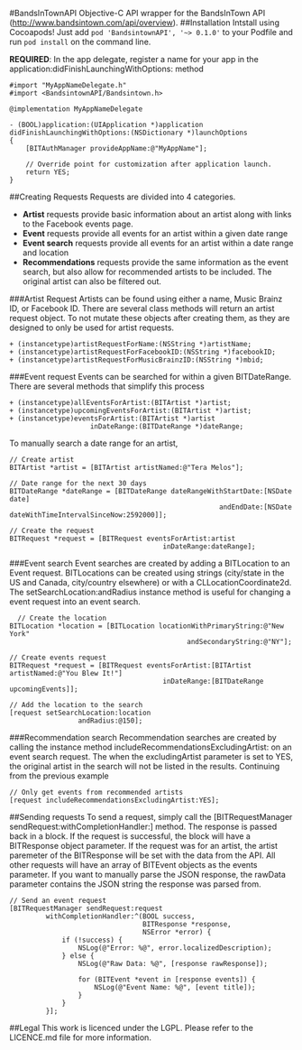 #BandsInTownAPI
Objective-C API wrapper for the BandsInTown API (http://www.bandsintown.com/api/overview).
##Installation
Intstall using Cocoapods! Just add `pod 'BandsintownAPI', '~> 0.1.0'` to your Podfile and run `pod install` on the command line.

__REQUIRED__: In the app delegate, register a name for your app in the application:didFinishLaunchingWithOptions: method

    #import "MyAppNameDelegate.h"
    #import <BandsintownAPI/Bandsintown.h>
    
    @implementation MyAppNameDelegate
    
    - (BOOL)application:(UIApplication *)application didFinishLaunchingWithOptions:(NSDictionary *)launchOptions
    {
        [BITAuthManager provideAppName:@"MyAppName"];
        
        // Override point for customization after application launch.
        return YES;
    }

##Creating Requests
Requests are divided into 4 categories.

- __Artist__ requests provide basic information about an artist along with links to the Facebook events page.
- __Event__ requests provide all events for an artist within a given date range
- __Event search__ requests provide all events for an artist within a date range and location
- __Recommendations__ requests provide the same information as the event search, but also allow for recommended artists to be included. The original artist can also be filtered out.

###Artist Request
Artists can be found using either a name, Music Brainz ID, or Facebook ID. There are several class methods will return an artist request object. To not mutate these objects after creating them, as they are designed to only be used for artist requests.

    + (instancetype)artistRequestForName:(NSString *)artistName;
    + (instancetype)artistRequestForFacebookID:(NSString *)facebookID;
    + (instancetype)artistRequestForMusicBrainzID:(NSString *)mbid;
    
###Event request
Events can be searched for within a given BITDateRange. There are several methods that simplify this process

    + (instancetype)allEventsForArtist:(BITArtist *)artist;
    + (instancetype)upcomingEventsForArtist:(BITArtist *)artist;
    + (instancetype)eventsForArtist:(BITArtist *)artist
                        inDateRange:(BITDateRange *)dateRange;
                        
To manually search a date range for an artist,

    // Create artist
    BITArtist *artist = [BITArtist artistNamed:@"Tera Melos"];
    
    // Date range for the next 30 days
    BITDateRange *dateRange = [BITDateRange dateRangeWithStartDate:[NSDate date]
                                                        andEndDate:[NSDate dateWithTimeIntervalSinceNow:2592000]];
                                                        
    // Create the request
    BITRequest *request = [BITRequest eventsForArtist:artist
                                          inDateRange:dateRange];
                                          
###Event search
Event searches are created by adding a BITLocation to an Event request. BITLocations can be created using strings (city/state in the US and Canada, city/country elsewhere) or with a CLLocationCoordinate2d. The setSearchLocation:andRadius instance method is useful for changing a event request into an event search.

      // Create the location
    BITLocation *location = [BITLocation locationWithPrimaryString:@"New York"
                                                andSecondaryString:@"NY"];
    
    // Create events request
    BITRequest *request = [BITRequest eventsForArtist:[BITArtist artistNamed:@"You Blew It!"]
                                          inDateRange:[BITDateRange upcomingEvents]];
    
    // Add the location to the search
    [request setSearchLocation:location
                     andRadius:@150];
  
###Recommendation search
Recommendation searches are created by calling the instance method includeRecommendationsExcludingArtist: on an event search request. The when the excludingArtist parameter is set to YES, the original artist in the search will not be listed in the results. Continuing from the previous example

    // Only get events from recommended artists
    [request includeRecommendationsExcludingArtist:YES];

##Sending requests
To send a request, simply call the [BITRequestManager sendRequest:withCompletionHandler:] method. The response is passed back in a block. If the request is successful, the block will have a BITResponse object parameter. If the request was for an artist, the artist paremeter of the BITResponse will be set with the data from the API. All other requests will have an array of BITEvent objects as the events parameter. If you want to manually parse the JSON response, the rawData parameter contains the JSON string the response was parsed from.

    // Send an event request
    [BITRequestManager sendRequest:request
             withCompletionHandler:^(BOOL success,
                                     BITResponse *response,
                                     NSError *error) {
                 if (!success) {
                     NSLog(@"Error: %@", error.localizedDescription);
                 } else {
                     NSLog(@"Raw Data: %@", [response rawResponse]);
                     
                     for (BITEvent *event in [response events]) {
                         NSLog(@"Event Name: %@", [event title]);
                     }
                 }
             }];

##Legal
This work is licenced under the LGPL. Please refer to the LICENCE.md file for more information.
